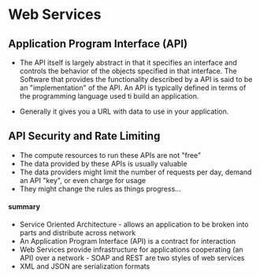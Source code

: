 # Web Services
## Application Program Interface (API)
* The API itself is largely abstract in that it specifies an
interface and controls the behavior of the objects specified
in that interface. The Software that provides the functionality
described by a API is said to be an "implementation" of the API.
An API is typically defined in terms of the programming language
used ti build an application.

* Generally it gives you a URL with data to use in your application.

## API Security and Rate Limiting
* The compute resources to run these APIs are not "free"
* The data provided by these APIs is usually valuable
* The data providers might limit the number of requests per day,
  demand an API "key", or even charge for usage
* They might change the rules as things progress...

#### summary
* Service Oriented Architecture - allows an application to be broken
  into parts and distribute across network
* An Application Program Interface (API) is a contract for interaction
* Web Services provide infrastructure for applications cooperating
  (an API) over a network - SOAP and REST are two styles of web services
* XML and JSON are serialization formats

